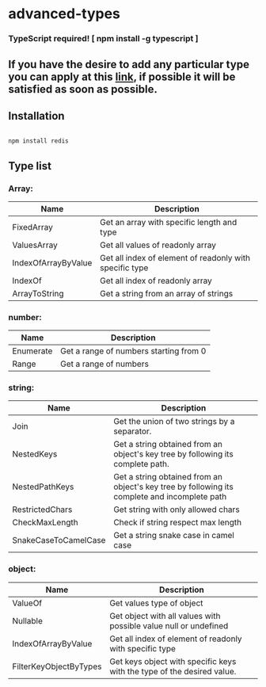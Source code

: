 
# advanced-types

### TypeScript required! [ npm install -g typescript ]

## If you have the desire to add any particular type you can apply at this [link](http://macheoo.altervista.org/advancedtypes/index.php), if possible it will be satisfied as soon as possible.

    
##  Installation

```bash

npm install redis

```
##  Type list

### Array:
| Name | Description |
|-----------|---------------------------------------------|
|FixedArray| Get an array with specific length and type                       |
|ValuesArray| Get all values of readonly array                                |
|IndexOfArrayByValue | Get all index of element of readonly with specific type |
|IndexOf | Get all index of readonly array |
|ArrayToString | Get a string from an array of strings | 

### number:
| Name | Description |
|-----------|---------------------------------------------|
|Enumerate| Get a range of numbers starting from 0                     |
|Range| Get a range of numbers                             |

### string:

| Name | Description |
|-----------|---------------------------------------------|
|Join| Get the union of two strings by a separator.                     |
|NestedKeys| Get a string obtained from an object's key tree by following its complete path.                            |
|NestedPathKeys |Get a string obtained from an object's key tree by following its complete and incomplete path |
|RestrictedChars | Get string with only allowed chars |
|CheckMaxLength | Check if string respect max length | 
|SnakeCaseToCamelCase | Get a string snake case in camel case |  

### object:
| Name | Description |
|-----------|---------------------------------------------|
|ValueOf| Get values type of object                   |
|Nullable|  Get object with all values with possible value null or undefined                        |
|IndexOfArrayByValue | Get all index of element of readonly with specific type |
|FilterKeyObjectByTypes| Get keys object with specific keys with the type of the desired value.                 |

    
  

